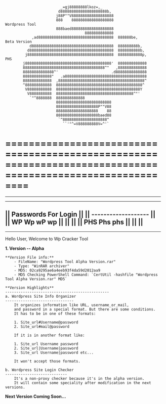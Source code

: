                              _=gj88888888lkoz=,_                                                                        
                            d888888888888888888888b,                                                                    
                           j88P""V8888888888888888888                                                                   
                           888    8888888888888888888                                Wordpress Tool                     
                           888baed8888888888888888888                                                                   
                                        8888888888888                                                                   
                ,ad8888888888888888888888888888888888  888888be,                     Beta Version                       
               d8888888888888888888888888888888888888  888888888b,                                                      
              d88888888888888888888888888888888888888  8888888888b,                                                     
             j888888888888888888888888888888888888888  88888888888p,                 PHS                                
            j888888888888888888888888888888888888888'  8888888888888                                                    
            8888888888888888888888888888888888888^"   ,8888888888888                                                    
            88888888888888^'                        .d88888888888888                                                    
            8888888888888"   .a8888888888888888888888888888888888888                                                    
            8888888888888  ,888888888888888888888888888888888888888^                                                    
            ^888888888888  888888888888888888888888888888888888888^                                                     
             V88888888888  88888888888888888888888888888888888888Y                                                      
              V8888888888  88888888888888888888888888888888888^"'                                                       
               `"^8888888  8888888888888                                                                                
                           8888888888888888888888888                                                                    
                           8888888888888888888P""V88                                                                    
                           8888888888888888888    88                                                                    
                           8888888888888888888baed88                                                                    
                            `^88888888888888888888^                                                                     
                              ``'"^=V888888888V=^'`                                                                     
                                                                                                            
============================================================================================================
============================================================================================================

--------------------------------------------------
--------------------------------------------------
||            Passwords For Login               ||
||            -------------------               ||
||       WP       Wp        wP        wp        ||
||                                              ||
||        PHS          Phs         phs          ||
||                                              ||
--------------------------------------------------
--------------------------------------------------


Hello User, Welcome to Wp Cracker Tool

**1. Version -- Alpha**

    **Version File info:**
        - FileName: "Wordpress Tool Alpha Version.rar"
        - Type: "WinRAR archiver"
        - MD5: 02ca9295ae6a4eeb93f4da59d2012aa9
        - MD5 Checking PowerShell Command: `CertUtil -hashfile "Wordpress Tool Alpha Version.rar" MD5`

    **Version Highlights**
    -----------------------------------------------
    a. Wordpress Site Info Organizer
    -------------------------------
        It organizes information like URL, username_or_mail, 
        and password in a special format. But there are some conditions. 
        It has to be in one of these formats:

        1. Site_url#Username@password
        2. Site_url#mail@password

        If it is in another format like:

        1. Site_url Username password
        2. Site_url|Username|password
        3. Site_url Username|password etc...

        It won't accept those formats.

    b. Wordpress Site Login Checker
    ----------------------------
        It's a non-proxy checker because it's in the alpha version. 
        It will contain some speciality after modification in the next versions.

**Next Version Coming Soon...**
